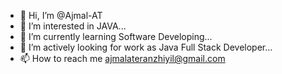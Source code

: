 - 👋 Hi, I’m @Ajmal-AT
- 👀 I’m interested in JAVA...
- 🌱 I’m currently learning Software Developing...
- 💞️ I’m actively looking for work as Java Full Stack Developer...
- 📫 How to reach me ajmalateranzhiyil@gmail.com

<!---
Ajmal-AT/Ajmal-AT is a ✨ special ✨ repository because its `README.md` (this file) appears on your GitHub profile.
You can click the Preview link to take a look at your changes.
--->
